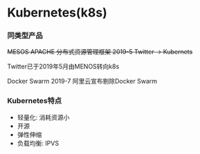 # Kubernetes(k8s)

### 同类型产品

~~MESOS      APACHE       分布式资源管理框架    2019-5    Twitter -> Kubernets~~

Twitter已于2019年5月由MENOS转向k8s

Docker Swarm     2019-7 阿里云宣布剔除Docker Swarm

### Kubernetes特点

* 轻量化: 消耗资源小
* 开源
* 弹性伸缩
* 负载均衡: IPVS

